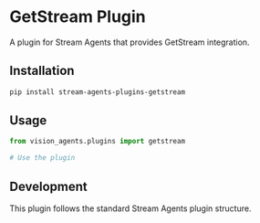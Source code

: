 # GetStream Plugin

A plugin for Stream Agents that provides GetStream integration.

## Installation

```bash
pip install stream-agents-plugins-getstream
```

## Usage

```python
from vision_agents.plugins import getstream

# Use the plugin
```

## Development

This plugin follows the standard Stream Agents plugin structure.
